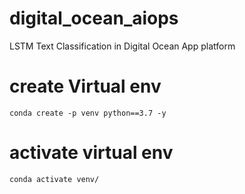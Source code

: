 # digital_ocean_aiops
LSTM Text Classification in Digital Ocean App platform
# create Virtual env
```
conda create -p venv python==3.7 -y
```
# activate virtual env
```
conda activate venv/ 
```

